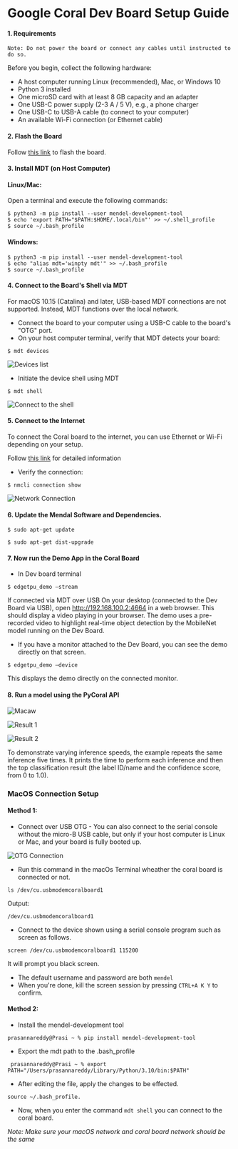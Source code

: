 # Google Coral Dev Board Setup Guide

#### 1. Requirements

``Note: Do not power the board or connect any cables until instructed to do so.``


Before you begin, collect the following hardware:

- A host computer running Linux (recommended), Mac, or Windows 10
- Python 3 installed
- One microSD card with at least 8 GB capacity and an adapter
- One USB-C power supply (2-3 A / 5 V), e.g., a phone charger
- One USB-C to USB-A cable (to connect to your computer)
- An available Wi-Fi connection (or Ethernet cable)

#### 2. Flash the Board

Follow [this link](https://coral.ai/docs/dev-board/get-started/#flash-the-board) to flash the board.

#### 3. Install MDT (on Host Computer)

#### Linux/Mac:

Open a terminal and execute the following commands:

```shell
$ python3 -m pip install --user mendel-development-tool
$ echo 'export PATH="$PATH:$HOME/.local/bin"' >> ~/.shell_profile
$ source ~/.bash_profile
```
#### Windows:

```shell
$ python3 -m pip install --user mendel-development-tool
$ echo "alias mdt='winpty mdt'" >> ~/.bash_profile
$ source ~/.bash_profile
```

#### 4. Connect to the Board's Shell via MDT

For macOS 10.15 (Catalina) and later, USB-based MDT connections are not supported. Instead, MDT functions over the local network. 

- Connect the board to your computer using a USB-C cable to the board's "OTG" port. 
- On your host computer terminal, verify that MDT detects your board:
    
```shell
$ mdt devices
```
![Devices list](/images/mdt_shell.png) 

- Initiate the device shell using MDT

```shell
$ mdt shell
```
![Connect to the shell](/images/mdt_shell1.png) 

#### 5. Connect to the Internet

To connect the Coral board to the internet, you can use Ethernet or Wi-Fi depending on your setup. 

Follow [this link](https://coral.ai/docs/dev-board/get-started/#connect-internet) for detailed information

- Verify the connection:
```shell
$ nmcli connection show
```

![Network Connection](/images/network.png) 


#### 6. Update the Mendal Software and Dependencies.

```shell
$ sudo apt-get update 
 
$ sudo apt-get dist-upgrade
```

#### 7. Now run the Demo App in the Coral Board

- In Dev board terminal

```shell
$ edgetpu_demo –stream
```
If connected via MDT over USB On your desktop (connected to the Dev Board via USB), open http://192.168.100.2:4664 in a web browser. 
This should display a video playing in your browser. The demo uses a pre-recorded video to highlight real-time object detection by the MobileNet model running on the Dev Board. 

- If you have a monitor attached to the Dev Board, you can see the demo directly on that screen.

```shell
$ edgetpu_demo –device
```
This displays the demo directly on the connected monitor. 

#### 8. Run a model using the PyCoral API

![Macaw](/images/macaw.jpg) 

![Result 1](/images/result1.png) 

![Result 2](/images/result2.png) 

To demonstrate varying inference speeds, the example repeats the same inference five times. It prints the time to perform each inference and then the top classification result (the label ID/name and the confidence score, from 0 to 1.0).


### MacOS Connection Setup 

#### Method 1:

- Connect over USB OTG - You can also connect to the serial console without the micro-B USB cable, but only if your host computer is Linux or Mac, and your board is fully booted up.

![OTG Connection](/images/method1-otg.png)

- Run this command in the macOs Terminal wheather the coral board is connected or not.

```shell
ls /dev/cu.usbmodemcoralboard1
```

Output:
```shell
/dev/cu.usbmodemcoralboard1 
```
- Connect to the device shown using a serial console program such as screen as follows.

```shell
screen /dev/cu.usbmodemcoralboard1 115200
```

It will prompt you black screen.

- The default username and password are both `mendel` 
- When you're done, kill the screen session by pressing `CTRL+A K Y` to confirm.


#### Method 2: 

 

- Install the mendel-development tool 

 
```shell
prasannareddy@Prasi ~ % pip install mendel-development-tool 
```
 
- Export the mdt path to the .bash_profile 
```shell
 prasannareddy@Prasi ~ % export PATH="/Users/prasannareddy/Library/Python/3.10/bin:$PATH" 
```

- After editing the file, apply the changes to be effected.

```shell
source ~/.bash_profile. 
```
 

- Now, when you enter the command `mdt shell` you can connect to the coral board. 

*Note: Make sure your macOS network and coral board network should be the same* 

